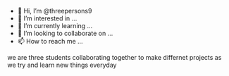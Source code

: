 - 👋 Hi, I’m @threepersons9
- 👀 I’m interested in ...
- 🌱 I’m currently learning ...
- 💞️ I’m looking to collaborate on ...
- 📫 How to reach me ...

<!---
threepersons9/threepersons9 is a ✨ special ✨ repository because its `README.md` (this file) appears on your GitHub profile.
You can click the Preview link to take a look at your changes.
--->
we are three students collaborating together to  make differnet projects as we try and learn new things everyday 
